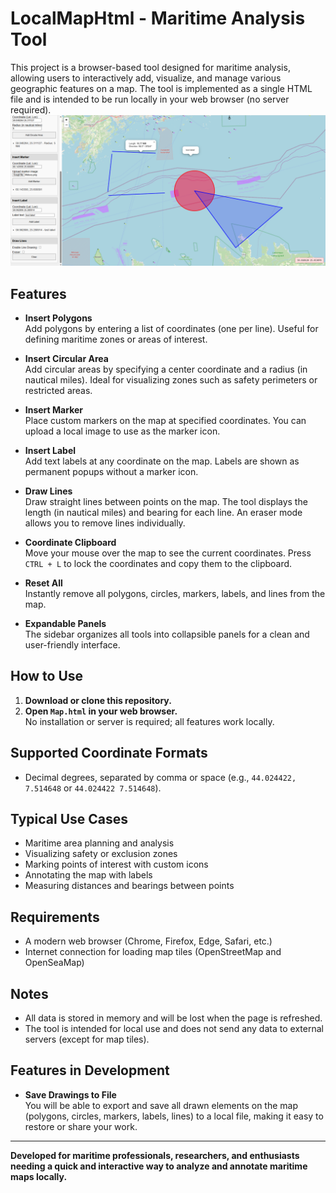 # LocalMapHtml - Maritime Analysis Tool

This project is a browser-based tool designed for maritime analysis, allowing users to interactively add, visualize, and manage various geographic features on a map. The tool is implemented as a single HTML file and is intended to be run locally in your web browser (no server required).
![Demo Screenshot](DEMO.png)
## Features

- **Insert Polygons**  
  Add polygons by entering a list of coordinates (one per line). Useful for defining maritime zones or areas of interest.

- **Insert Circular Area**  
  Add circular areas by specifying a center coordinate and a radius (in nautical miles). Ideal for visualizing zones such as safety perimeters or restricted areas.

- **Insert Marker**  
  Place custom markers on the map at specified coordinates. You can upload a local image to use as the marker icon.

- **Insert Label**  
  Add text labels at any coordinate on the map. Labels are shown as permanent popups without a marker icon.

- **Draw Lines**  
  Draw straight lines between points on the map. The tool displays the length (in nautical miles) and bearing for each line. An eraser mode allows you to remove lines individually.

- **Coordinate Clipboard**  
  Move your mouse over the map to see the current coordinates. Press `CTRL + L` to lock the coordinates and copy them to the clipboard.

- **Reset All**  
  Instantly remove all polygons, circles, markers, labels, and lines from the map.

- **Expandable Panels**  
  The sidebar organizes all tools into collapsible panels for a clean and user-friendly interface.

## How to Use

1. **Download or clone this repository.**
2. **Open `Map.html` in your web browser.**  
   No installation or server is required; all features work locally.

## Supported Coordinate Formats

- Decimal degrees, separated by comma or space (e.g., `44.024422, 7.514648` or `44.024422 7.514648`).

## Typical Use Cases

- Maritime area planning and analysis
- Visualizing safety or exclusion zones
- Marking points of interest with custom icons
- Annotating the map with labels
- Measuring distances and bearings between points

## Requirements

- A modern web browser (Chrome, Firefox, Edge, Safari, etc.)
- Internet connection for loading map tiles (OpenStreetMap and OpenSeaMap)

## Notes

- All data is stored in memory and will be lost when the page is refreshed.
- The tool is intended for local use and does not send any data to external servers (except for map tiles).

## Features in Development

- **Save Drawings to File**  
    You will be able to export and save all drawn elements on the map (polygons, circles, markers, labels, lines) to a local file, making it easy to restore or share your work.
---

**Developed for maritime professionals, researchers, and enthusiasts needing a quick and interactive way to analyze and annotate maritime maps locally.**